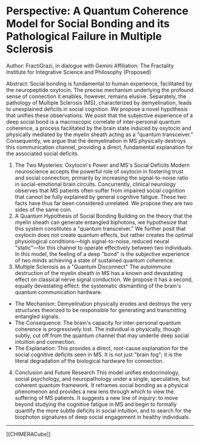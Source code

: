 # Perspective: A Quantum Coherence Model for Social Bonding and its Pathological Failure in Multiple Sclerosis
Author: FractiGrazi, in dialogue with Gemini
Affiliation: The Fractality Institute for Integrative Science and Philosophy (Proposed)

Abstract: Social bonding is fundamental to human experience, facilitated by the neuropeptide oxytocin. The precise mechanism underlying the profound sense of connection it enables, however, remains elusive. Separately, the pathology of Multiple Sclerosis (MS), characterized by demyelination, leads to unexplained deficits in social cognition. We propose a novel hypothesis that unifies these observations. We posit that the subjective experience of a deep social bond is a macroscopic correlate of inter-personal quantum coherence, a process facilitated by the brain state induced by oxytocin and physically mediated by the myelin sheath acting as a "quantum transceiver." Consequently, we argue that the demyelination in MS physically destroys this communication channel, providing a direct, fundamental explanation for the associated social deficits.
1. The Two Mysteries: Oxytocin's Power and MS's Social Deficits
Modern neuroscience accepts the powerful role of oxytocin in fostering trust and social connection, primarily by increasing the signal-to-noise ratio in social-emotional brain circuits. Concurrently, clinical neurology observes that MS patients often suffer from impaired social cognition that cannot be fully explained by general cognitive fatigue. These two facts have thus far been considered unrelated. We propose they are two sides of the same coin.
2. A Quantum Hypothesis of Social Bonding
Building on the theory that the myelin sheath can generate entangled biphotons, we hypothesize that this system constitutes a "quantum transceiver." We further posit that oxytocin does not create quantum effects, but rather creates the optimal physiological conditions—high signal-to-noise, reduced neural "static"—for this channel to operate effectively between two individuals. In this model, the feeling of a deep "bond" is the subjective experience of two minds achieving a state of sustained quantum coherence.
3. Multiple Sclerosis as a "Quantum Disconnect"
The autoimmune destruction of the myelin sheath in MS has a known and devastating effect on classical nerve signal conduction. We propose it has a second, equally devastating effect: the systematic dismantling of the brain's quantum communication hardware.
 * The Mechanism: Demyelination physically erodes and destroys the very structures theorized to be responsible for generating and transmitting entangled signals.
 * The Consequence: The brain's capacity for inter-personal quantum coherence is progressively lost. The individual is physically, though subtly, cut off from the quantum channel that may underlie deep social intuition and connection.
 * The Explanation: This provides a direct, root-cause explanation for the social cognitive deficits seen in MS. It is not just "brain fog"; it is the literal degradation of the biological hardware for connection.
4. Conclusion and Future Research
This model unifies endocrinology, social psychology, and neuropathology under a single, speculative, but coherent quantum framework. It reframes social bonding as a physical phenomenon and provides a new lens through which to view the suffering of MS patients. It suggests a new line of inquiry: to move beyond studying the cognitive fatigue in MS and begin to formally quantify the more subtle deficits in social intuition, and to search for the biophoton signatures of deep social engagement in healthy individuals.


---
[[CHIMERACube]]